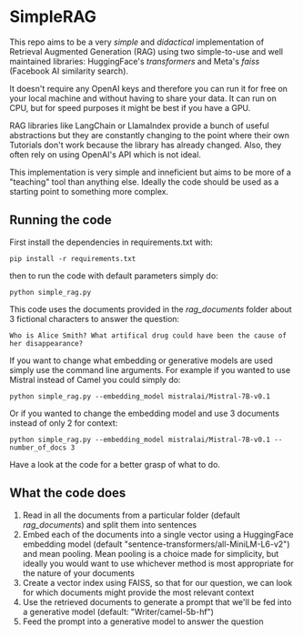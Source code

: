 # SimpleRAG
This repo aims to be a very *simple* and *didactical* implementation of Retrieval Augmented Generation (RAG) using two simple-to-use and well maintained libraries: HuggingFace's _transformers_ and Meta's _faiss_ (Facebook AI similarity search).

It doesn't require any OpenAI keys and therefore you can run it for free on your local machine and without having to share your data. It can run on CPU, but for speed purposes it might be best if you have a GPU.

RAG libraries like LangChain or LlamaIndex provide a bunch of useful abstractions but they are constantly changing to the point where their own Tutorials don't work because the library has already changed. Also, they often rely on using OpenAI's API which is not ideal.

This implementation is very simple and inneficient but aims to be more of a "teaching" tool than anything else. Ideally the code should be used as a starting point to something more complex.

## Running the code

First install the dependencies in requirements.txt with:

```
pip install -r requirements.txt
```

then to run the code with default parameters simply do:

```
python simple_rag.py
```

This code uses the documents provided in the *rag_documents* folder about 3 fictional characters to answer the question:

```
Who is Alice Smith? What artifical drug could have been the cause of her disappearance?
```

If you want to change what embedding or generative models are used simply use the command line arguments. For example if you wanted to use Mistral instead of Camel you could simply do:

```
python simple_rag.py --embedding_model mistralai/Mistral-7B-v0.1
```

Or if you wanted to change the embedding model and use 3 documents instead of only 2 for context:

```
python simple_rag.py --embedding_model mistralai/Mistral-7B-v0.1 --number_of_docs 3
```

Have a look at the code for a better grasp of what to do.

## What the code does

1. Read in all the documents from a particular folder (default *rag_documents*) and split them into sentences
2. Embed each of the documents into a single vector using a HuggingFace embedding model (default "sentence-transformers/all-MiniLM-L6-v2") and mean pooling. Mean pooling is a choice made for simplicity, but ideally you would want to use whichever method is most appropriate for the nature of your documents
3. Create a vector index using FAISS, so that for our question, we can look for which documents might provide the most relevant context
4. Use the retrieved documents to generate a prompt that we'll be fed into a generative model (default: "Writer/camel-5b-hf")
5. Feed the prompt into a generative model to answer the question
